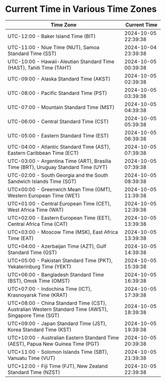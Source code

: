 # Current Time in Various Time Zones

| Time Zone | Current Time |
|-----------|--------------|
| UTC-12:00 - Baker Island Time (BIT) | 2024-10-05 22:39:38 |
| UTC-11:00 - Niue Time (NUT), Samoa Standard Time (SST) | 2024-10-04 23:39:38 |
| UTC-10:00 - Hawaii-Aleutian Standard Time (HAST), Tahiti Time (TAHT) | 2024-10-05 00:39:38 |
| UTC-09:00 - Alaska Standard Time (AKST) | 2024-10-05 02:39:38 |
| UTC-08:00 - Pacific Standard Time (PST) | 2024-10-05 03:39:38 |
| UTC-07:00 - Mountain Standard Time (MST) | 2024-10-05 04:39:38 |
| UTC-06:00 - Central Standard Time (CST) | 2024-10-05 05:39:38 |
| UTC-05:00 - Eastern Standard Time (EST) | 2024-10-05 06:39:38 |
| UTC-04:00 - Atlantic Standard Time (AST), Eastern Caribbean Time (ECT) | 2024-10-05 07:39:38 |
| UTC-03:00 - Argentina Time (ART), Brasília Time (BRT), Uruguay Standard Time (UYT) | 2024-10-05 07:39:38 |
| UTC-02:00 - South Georgia and the South Sandwich Islands Time (SGT) | 2024-10-05 08:39:38 |
| UTC±00:00 - Greenwich Mean Time (GMT), Western European Time (WET) | 2024-10-05 11:39:38 |
| UTC+01:00 - Central European Time (CET), West Africa Time (WAT) | 2024-10-05 12:39:38 |
| UTC+02:00 - Eastern European Time (EET), Central Africa Time (CAT) | 2024-10-05 13:39:38 |
| UTC+03:00 - Moscow Time (MSK), East Africa Time (EAT) | 2024-10-05 13:39:38 |
| UTC+04:00 - Azerbaijan Time (AZT), Gulf Standard Time (GST) | 2024-10-05 14:39:38 |
| UTC+05:00 - Pakistan Standard Time (PKT), Yekaterinburg Time (YEKT) | 2024-10-05 15:39:38 |
| UTC+06:00 - Bangladesh Standard Time (BST), Omsk Time (OMST) | 2024-10-05 16:39:38 |
| UTC+07:00 - Indochina Time (ICT), Krasnoyarsk Time (KRAT) | 2024-10-05 17:39:38 |
| UTC+08:00 - China Standard Time (CST), Australian Western Standard Time (AWST), Singapore Time (SGT) | 2024-10-05 18:39:38 |
| UTC+09:00 - Japan Standard Time (JST), Korea Standard Time (KST) | 2024-10-05 19:39:38 |
| UTC+10:00 - Australian Eastern Standard Time (AEST), Papua New Guinea Time (PGT) | 2024-10-05 20:39:38 |
| UTC+11:00 - Solomon Islands Time (SBT), Vanuatu Time (VUT) | 2024-10-05 21:39:38 |
| UTC+12:00 - Fiji Time (FJT), New Zealand Standard Time (NZST) | 2024-10-05 22:39:38 |
